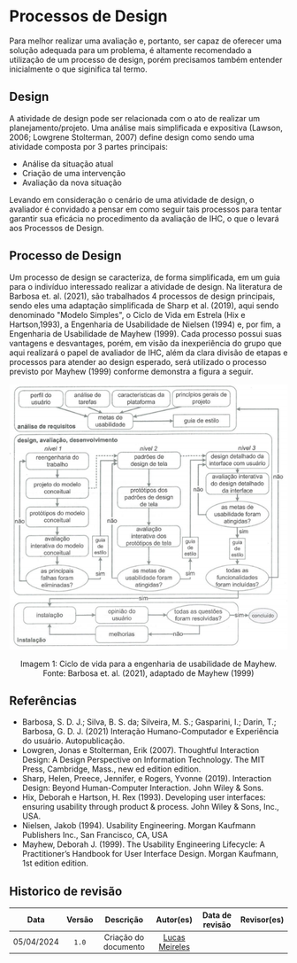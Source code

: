 # Processos de Design

Para melhor realizar uma avaliação e, portanto, ser capaz de oferecer uma solução adequada para um problema, é altamente recomendado a utilização de um processo de design, porém precisamos também entender inicialmente o que siginifica tal termo.

## Design

A atividade de design pode ser relacionada com o ato de realizar um planejamento/projeto. Uma análise mais simplificada e expositiva (Lawson, 2006; Lowgrene Stolterman, 2007) define design como sendo uma atividade composta por 3 partes principais: 

<ul>
    <li> Análise da situação atual </li>
    <li> Criação de uma intervenção </li>
    <li> Avaliação da nova situação </li>
</ul>

Levando em consideração o cenário de uma atividade de design, o avaliador é convidado a pensar em como seguir tais processos para tentar garantir sua eficácia no procedimento da avaliação de IHC, o que o levará aos Processos de Design.

## Processo de Design

Um processo de design se caracteriza, de forma simplificada, em um guia para o indivíduo interessado realizar a atividade de design. Na literatura de Barbosa et. al. (2021), são trabalhados 4 processos de design principais, sendo eles uma adaptação simplificada de Sharp et al. (2019), aqui sendo denominado "Modelo Simples", o Ciclo de Vida em Estrela (Hix e Hartson,1993), a Engenharia de Usabilidade de Nielsen (1994) e, por fim, a Engenharia de Usabilidade de Mayhew (1999). Cada processo possui suas vantagens e desvantages, porém, em visão da inexperiência do grupo que aqui realizará o papel de avaliador de IHC, além da clara divisão de etapas e processos para atender ao design esperado, será utilizado o processo previsto por Mayhew (1999) conforme demonstra a figura a seguir.

<div style="text-align:center;">
  <img src="../assets/images/diagrama_mayhew.png" alt="Engenharia de Usabilidade de Mayhew">
  <p style="text-align:center;">Imagem 1: Ciclo de vida para a engenharia de usabilidade de Mayhew. <br>
  Fonte: Barbosa et. al. (2021), adaptado de Mayhew (1999)
  </p>
</div>

## Referências

<ul>
  <li>Barbosa, S. D. J.; Silva, B. S. da; Silveira, M. S.; Gasparini, I.; Darin, T.; Barbosa, G. D. J. (2021) Interação Humano-Computador e Experiência do usuário. Autopublicação.</li>
  <li>Lowgren, Jonas e Stolterman, Erik (2007). Thoughtful Interaction Design: A Design Perspective on Information Technology. The MIT Press, Cambridge, Mass., new ed edition edition.</li>
  <li>Sharp, Helen, Preece, Jennifer, e Rogers, Yvonne (2019). Interaction Design: Beyond Human-Computer Interaction. John Wiley & Sons.</li>
  <li>Hix, Deborah e Hartson, H. Rex (1993). Developing user interfaces: ensuring usability through product &amp; process. John Wiley & Sons, Inc., USA.</li>
  <li>Nielsen, Jakob (1994). Usability Engineering. Morgan Kaufmann Publishers Inc., San Francisco, CA, USA</li>
  <li>Mayhew, Deborah J. (1999). The Usability Engineering Lifecycle: A Practitioner’s Handbook for User Interface Design. Morgan Kaufmann, 1st edition edition.</li>
</ul>

## Historico de revisão

|    Data    | Versão |      Descrição       |                      Autor(es)                      | Data de revisão | Revisor(es) |
| :--------: | :----: | :------------------: | :-------------------------------------------------: | :-------------: | :---------: |
| 05/04/2024 | `1.0`  | Criação do documento | [Lucas Meireles](https://github.com/Katuner) |            |          |
